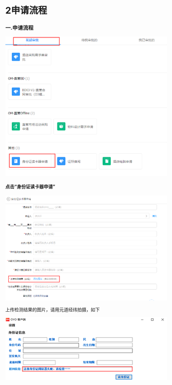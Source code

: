 # 2申请流程

### 一.申请流程

![](../../.gitbook/assets/image%20%28303%29.png)

#### 点击“身份证读卡器申请”

![](../../.gitbook/assets/image%20%28125%29.png)

上传检测结果的图片，请用元道经纬拍摄，如下

![](../../.gitbook/assets/image%20%28348%29.png)

## 


